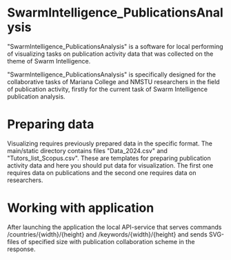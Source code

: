 # SwarmIntelligence_PublicationsAnalysis
"SwarmIntelligence_PublicationsAnalysis" is a software for local performing of visualizing tasks on publication activity data that was collected on the theme of Swarm Intelligence. 

"SwarmIntelligence_PublicationsAnalysis" is specifically designed for the collaborative tasks of Mariana College and NMSTU researchers in the field of publication activity, firstly for the current task of Swarm Intelligence publication analysis. 

# Preparing data
Visualizing requires previously prepared data in the specific format. The main/static directory contains files "Data_2024.csv" and "Tutors_list_Scopus.csv". These are templates for preparing publication activity data and here you should put data for visualization. The first one requires data on publications and the second one requires data on researchers.

# Working with application
After launching the application the local API-service that serves commands /countries/{width}/{height} and /keywords/{width}/{height} and sends SVG-files of specified size with publication collaboration scheme in the response.
